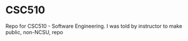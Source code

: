 # CSC510
Repo for CSC510 - Software Engineering. I was told by instructor to make public, non-NCSU, repo
